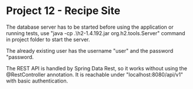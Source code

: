# Project 12 - Recipe Site

The database server has to be started before using the application or running tests, use 
"java -cp .\h2-1.4.192.jar org.h2.tools.Server"
command in project folder to start the server.

The already existing user has the username "user" and the password "password.

The REST API is handled by Spring Data Rest, so it works without using the @RestController annotation. 
It is reachable under "localhost:8080/api/v1" with basic authentication.